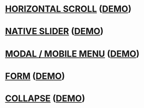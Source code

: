 # [HORIZONTAL SCROLL](horizontal-scroll) ([DEMO](https://horizontall-scroll-a2154a.webflow.io/))

# [NATIVE SLIDER](native-slider) ([DEMO](https://native-slider-1c209b.webflow.io/))

# [MODAL / MOBILE MENU](modal) ([DEMO](https://modal-mobile-menu.webflow.io/))

# [FORM](form) ([DEMO](https://form-63d2ee.webflow.io/))

# [COLLAPSE](collapse) ([DEMO](https://collapse-bdd35e.webflow.io/))
